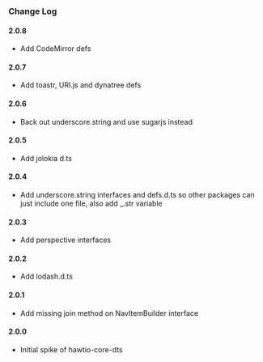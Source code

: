### Change Log

#### 2.0.8
* Add CodeMirror defs

#### 2.0.7
* Add toastr, URI.js and dynatree defs

#### 2.0.6
* Back out underscore.string and use sugarjs instead

#### 2.0.5
* Add jolokia d.ts

#### 2.0.4
* Add underscore.string interfaces and defs.d.ts so other packages can just include one file, also add _.str variable

#### 2.0.3
* Add perspective interfaces

#### 2.0.2
* Add lodash.d.ts

#### 2.0.1
* Add missing join method on NavItemBuilder interface

#### 2.0.0
* Initial spike of hawtio-core-dts
